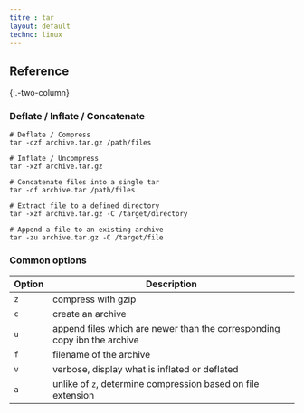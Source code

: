```yaml
---
titre : tar
layout: default
techno: linux
---
```


## Reference
{:.-two-column}

### Deflate / Inflate / Concatenate
```shell
# Deflate / Compress
tar -czf archive.tar.gz /path/files
```

```shell
# Inflate / Uncompress
tar -xzf archive.tar.gz
```

```shell
# Concatenate files into a single tar
tar -cf archive.tar /path/files
```

```shell
# Extract file to a defined directory
tar -xzf archive.tar.gz -C /target/directory
```

```shell
# Append a file to an existing archive
tar -zu archive.tar.gz -C /target/file
```

### Common options

| Option | Description                                                              |
|--------|--------------------------------------------------------------------------|
| `z`    | compress with gzip                                                       |
| `c`    | create an archive                                                        |
| `u`    | append files which are newer than the corresponding copy ibn the archive |
| `f`    | filename of the archive                                                  |
| `v`    | verbose, display what is inflated or deflated                            |
| `a`    | unlike of `z`, determine compression based on file extension             |
